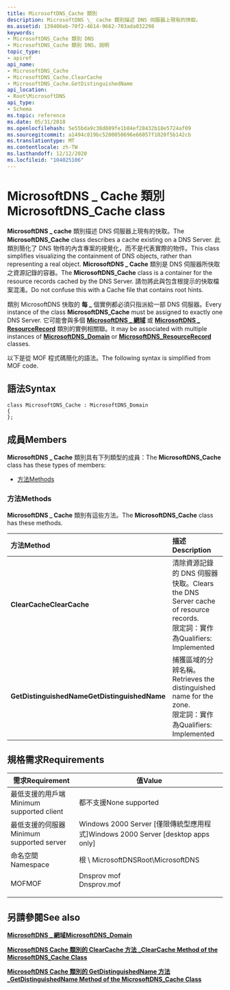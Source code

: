 ```yaml
---
title: MicrosoftDNS_Cache 類別
description: MicrosoftDNS \_ cache 類別描述 DNS 伺服器上現有的快取。
ms.assetid: 139406eb-70f2-4614-9662-703ada032298
keywords:
- MicrosoftDNS_Cache 類別 DNS
- MicrosoftDNS_Cache 類別 DNS，說明
topic_type:
- apiref
api_name:
- MicrosoftDNS_Cache
- MicrosoftDNS_Cache.ClearCache
- MicrosoftDNS_Cache.GetDistinguishedName
api_location:
- Root\MicrosoftDNS
api_type:
- Schema
ms.topic: reference
ms.date: 05/31/2018
ms.openlocfilehash: 5e55bda9c38d889fe1b84ef28432b18e5724af09
ms.sourcegitcommit: a1494c819bc5200050696e66057f1020f5b142cb
ms.translationtype: MT
ms.contentlocale: zh-TW
ms.lasthandoff: 12/12/2020
ms.locfileid: "104025106"
---
```

# <a name="microsoftdns_cache-class"></a><span data-ttu-id="e5eca-105">MicrosoftDNS \_ Cache 類別</span><span class="sxs-lookup"><span data-stu-id="e5eca-105">MicrosoftDNS\_Cache class</span></span>

<span data-ttu-id="e5eca-106">**MicrosoftDNS \_ cache** 類別描述 DNS 伺服器上現有的快取。</span><span class="sxs-lookup"><span data-stu-id="e5eca-106">The **MicrosoftDNS\_Cache** class describes a cache existing on a DNS Server.</span></span> <span data-ttu-id="e5eca-107">此類別簡化了 DNS 物件的內含專案的視覺化，而不是代表實際的物件。</span><span class="sxs-lookup"><span data-stu-id="e5eca-107">This class simplifies visualizing the containment of DNS objects, rather than representing a real object.</span></span> <span data-ttu-id="e5eca-108">**MicrosoftDNS \_ Cache** 類別是 DNS 伺服器所快取之資源記錄的容器。</span><span class="sxs-lookup"><span data-stu-id="e5eca-108">The **MicrosoftDNS\_Cache** class is a container for the resource records cached by the DNS Server.</span></span> <span data-ttu-id="e5eca-109">請勿將此與包含根提示的快取檔案混淆。</span><span class="sxs-lookup"><span data-stu-id="e5eca-109">Do not confuse this with a Cache file that contains root hints.</span></span>

<span data-ttu-id="e5eca-110">類別 MicrosoftDNS 快取的 **每 \_** 個實例都必須只指派給一部 DNS 伺服器。</span><span class="sxs-lookup"><span data-stu-id="e5eca-110">Every instance of the class **MicrosoftDNS\_Cache** must be assigned to exactly one DNS Server.</span></span> <span data-ttu-id="e5eca-111">它可能會與多個 [**MicrosoftDNS \_ 網域**](microsoftdns-domain.md) 或 [**MicrosoftDNS \_ ResourceRecord**](microsoftdns-resourcerecord.md) 類別的實例相關聯。</span><span class="sxs-lookup"><span data-stu-id="e5eca-111">It may be associated with multiple instances of [**MicrosoftDNS\_Domain**](microsoftdns-domain.md) or [**MicrosoftDNS\_ResourceRecord**](microsoftdns-resourcerecord.md) classes.</span></span>

<span data-ttu-id="e5eca-112">以下是從 MOF 程式碼簡化的語法。</span><span class="sxs-lookup"><span data-stu-id="e5eca-112">The following syntax is simplified from MOF code.</span></span>

## <a name="syntax"></a><span data-ttu-id="e5eca-113">語法</span><span class="sxs-lookup"><span data-stu-id="e5eca-113">Syntax</span></span>

``` syntax
class MicrosoftDNS_Cache : MicrosoftDNS_Domain
{
};
```

## <a name="members"></a><span data-ttu-id="e5eca-114">成員</span><span class="sxs-lookup"><span data-stu-id="e5eca-114">Members</span></span>

<span data-ttu-id="e5eca-115">**MicrosoftDNS \_ Cache** 類別具有下列類型的成員：</span><span class="sxs-lookup"><span data-stu-id="e5eca-115">The **MicrosoftDNS\_Cache** class has these types of members:</span></span>

-   [<span data-ttu-id="e5eca-116">方法</span><span class="sxs-lookup"><span data-stu-id="e5eca-116">Methods</span></span>](#methods)

### <a name="methods"></a><span data-ttu-id="e5eca-117">方法</span><span class="sxs-lookup"><span data-stu-id="e5eca-117">Methods</span></span>

<span data-ttu-id="e5eca-118">**MicrosoftDNS \_ Cache** 類別有這些方法。</span><span class="sxs-lookup"><span data-stu-id="e5eca-118">The **MicrosoftDNS\_Cache** class has these methods.</span></span>



| <span data-ttu-id="e5eca-119">方法</span><span class="sxs-lookup"><span data-stu-id="e5eca-119">Method</span></span>                   | <span data-ttu-id="e5eca-120">描述</span><span class="sxs-lookup"><span data-stu-id="e5eca-120">Description</span></span>                                                                                     |
|:-------------------------|:------------------------------------------------------------------------------------------------|
| <span data-ttu-id="e5eca-121">**ClearCache**</span><span class="sxs-lookup"><span data-stu-id="e5eca-121">**ClearCache**</span></span>           | <span data-ttu-id="e5eca-122">清除資源記錄的 DNS 伺服器快取。</span><span class="sxs-lookup"><span data-stu-id="e5eca-122">Clears the DNS Server cache of resource records.</span></span> <br/> <span data-ttu-id="e5eca-123">限定詞：實作為</span><span class="sxs-lookup"><span data-stu-id="e5eca-123">Qualifiers: Implemented</span></span><br/> |
| <span data-ttu-id="e5eca-124">**GetDistinguishedName**</span><span class="sxs-lookup"><span data-stu-id="e5eca-124">**GetDistinguishedName**</span></span> | <span data-ttu-id="e5eca-125">捕獲區域的分辨名稱。</span><span class="sxs-lookup"><span data-stu-id="e5eca-125">Retrieves the distinguished name for the zone.</span></span> <br/> <span data-ttu-id="e5eca-126">限定詞：實作為</span><span class="sxs-lookup"><span data-stu-id="e5eca-126">Qualifiers: Implemented</span></span><br/>   |



 

## <a name="requirements"></a><span data-ttu-id="e5eca-127">規格需求</span><span class="sxs-lookup"><span data-stu-id="e5eca-127">Requirements</span></span>



| <span data-ttu-id="e5eca-128">需求</span><span class="sxs-lookup"><span data-stu-id="e5eca-128">Requirement</span></span> | <span data-ttu-id="e5eca-129">值</span><span class="sxs-lookup"><span data-stu-id="e5eca-129">Value</span></span> |
|-------------------------------------|----------------------------------------------------------------------------------------|
| <span data-ttu-id="e5eca-130">最低支援的用戶端</span><span class="sxs-lookup"><span data-stu-id="e5eca-130">Minimum supported client</span></span><br/> | <span data-ttu-id="e5eca-131">都不支援</span><span class="sxs-lookup"><span data-stu-id="e5eca-131">None supported</span></span><br/>                                                              |
| <span data-ttu-id="e5eca-132">最低支援的伺服器</span><span class="sxs-lookup"><span data-stu-id="e5eca-132">Minimum supported server</span></span><br/> | <span data-ttu-id="e5eca-133">Windows 2000 Server \[僅限傳統型應用程式\]</span><span class="sxs-lookup"><span data-stu-id="e5eca-133">Windows 2000 Server \[desktop apps only\]</span></span><br/>                                   |
| <span data-ttu-id="e5eca-134">命名空間</span><span class="sxs-lookup"><span data-stu-id="e5eca-134">Namespace</span></span><br/>                | <span data-ttu-id="e5eca-135">根 \\ MicrosoftDNS</span><span class="sxs-lookup"><span data-stu-id="e5eca-135">Root\\MicrosoftDNS</span></span><br/>                                                          |
| <span data-ttu-id="e5eca-136">MOF</span><span class="sxs-lookup"><span data-stu-id="e5eca-136">MOF</span></span><br/>                      | <dl> <span data-ttu-id="e5eca-137"><dt>Dnsprov mof</dt></span><span class="sxs-lookup"><span data-stu-id="e5eca-137"><dt>Dnsprov.mof</dt></span></span> </dl> |



## <a name="see-also"></a><span data-ttu-id="e5eca-138">另請參閱</span><span class="sxs-lookup"><span data-stu-id="e5eca-138">See also</span></span>

<dl> <dt>

[<span data-ttu-id="e5eca-139">**MicrosoftDNS \_ 網域**</span><span class="sxs-lookup"><span data-stu-id="e5eca-139">**MicrosoftDNS\_Domain**</span></span>](microsoftdns-domain.md)
</dt> <dt>

[<span data-ttu-id="e5eca-140">**MicrosoftDNS Cache 類別的 ClearCache 方法 \_**</span><span class="sxs-lookup"><span data-stu-id="e5eca-140">**ClearCache Method of the MicrosoftDNS\_Cache Class**</span></span>](microsoftdns-cache-clearcache.md)
</dt> <dt>

[<span data-ttu-id="e5eca-141">**MicrosoftDNS Cache 類別的 GetDistinguishedName 方法 \_**</span><span class="sxs-lookup"><span data-stu-id="e5eca-141">**GetDistinguishedName Method of the MicrosoftDNS\_Cache Class**</span></span>](microsoftdns-cache-getdistinguishedname.md)
</dt> </dl>

 

 





